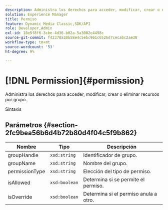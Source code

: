 ```yaml
---
description: Administra los derechos para acceder, modificar, crear o eliminar recursos por grupo.
solution: Experience Manager
title: Permiso
feature: Dynamic Media Classic,SDK/API
role: Developer,Admin
exl-id: 18e5f8f6-3cbe-4d36-b02a-5a3002e4498c
source-git-commit: f42378a20b58e4c5ebc961c6526d7cecabc2ae38
workflow-type: tm+mt
source-wordcount: '53'
ht-degree: 9%

---
```


# [!DNL Permission]{#permission}

Administra los derechos para acceder, modificar, crear o eliminar recursos por grupo.

Sintaxis

## Parámetros {#section-2fc9bea56b6d4b72b80d4f04c5f9b862}

| Nombre | Tipo | Descripción |
|---|---|---|
| groupHandle | `xsd:string` | Identificador de grupo. |
| groupName | `xsd:string` | Nombre del grupo. |
| permissionType | `xsd:string` | Elección del tipo de permiso. |
| isAllowed | `xsd:boolean` | Determina si se permite el permiso. |
| isOverride | `xsd:boolean` | Determina si el permiso anula a otro. |
